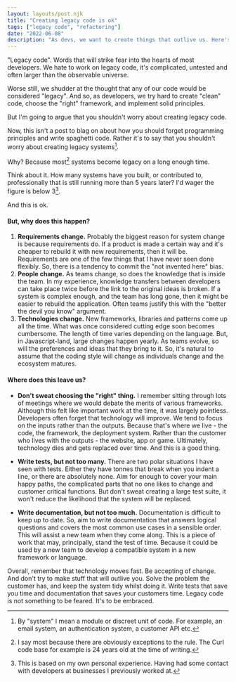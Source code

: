 ```yaml
---
layout: layouts/post.njk
title: "Creating legacy code is ok"
tags: ["legacy code", "refactoring"]
date: "2022-06-08"
description: "As devs, we want to create things that outlive us. Here's why you shouldn't worry."
---
```


"Legacy code". Words that will strike fear into the hearts of most developers. We hate to work on legacy code, it's complicated, untested and often larger than the observable universe.

Worse still, we shudder at the thought that any of our code would be considered "legacy". And so, as developers, we try hard to create "clean" code, choose the "right" framework, and implement solid principles.

But I'm going to argue that you shouldn't worry about creating legacy code.

Now, this isn't a post to blag on about how you should forget programming principles and write spaghetti code. Rather it's to say that you shouldn't worry about creating legacy systems[^1].

Why? Because most[^2] systems become legacy on a long enough time.

Think about it. How many systems have you built, or contributed to, professionally that is still running more than 5 years later? I'd wager the figure is below 3[^3].

And this is ok.

#### But, why does this happen?

1. **Requirements change.** Probably the biggest reason for system change is because requirements do. If a product is made a certain way and it's cheaper to rebuild it with new requirements, then it will be. Requirements are one of the few things that I have never seen done flexibly. So, there is a tendency to commit the "not invented here" bias.
2. **People change.** As teams change, so does the knowledge that is inside the team. In my experience, knowledge transfers between developers can take place twice before the link to the original ideas is broken. If a system is complex enough, and the team has long gone, then it might be easier to rebuild the application. Often teams justify this with the "better the devil you know" argument.
3. **Technologies change.** New frameworks, libraries and patterns come up all the time. What was once considered cutting edge soon becomes cumbersome. The length of time varies depending on the language. But, in Javascript-land, large changes happen yearly. As teams evolve, so will the preferences and ideas that they bring to it. So, it's natural to assume that the coding style will change as individuals change and the ecosystem matures.

#### Where does this leave us?

- **Don't sweat choosing the "right" thing.** I remember sitting through lots of meetings where we would debate the merits of various frameworks. Although this felt like important work at the time, it was largely pointless. Developers often forget that technology will improve. We tend to focus on the inputs rather than the outputs. Because that's where we live - the code, the framework, the deployment system. Rather than the customer who lives with the outputs - the website, app or game. Ultimately, technology dies and gets replaced over time. And this is a good thing.

- **Write tests, but not too many.** There are two polar situations I have seen with tests. Either they have tonnes that break when you indent a line, or there are absolutely none. Aim for enough to cover your main happy paths, the complicated parts that no one likes to change and customer critical functions. But don't sweat creating a large test suite, it won't reduce the likelihood that the system will be replaced.

- **Write documentation, but not too much.** Documentation is difficult to keep up to date. So, aim to write documentation that answers logical questions and covers the most common use cases in a sensible order. This will assist a new team when they come along. This is a piece of work that may, principally, stand the test of time. Because it could be used by a new team to develop a compatible system in a new framework or language.

Overall, remember that technology moves fast. Be accepting of change. And don't try to make stuff that will outlive you. Solve the problem the customer has, and keep the system tidy whilst doing it. Write tests that save you time and documentation that saves your customers time. Legacy code is not something to be feared. It's to be embraced.

[^1]: By "system" I mean a module or discreet unit of code. For example, an email system, an authentication system, a customer API etc.
[^2]: I say most because there are obviously exceptions to the rule. The Curl code base for example is 24 years old at the time of writing.
[^3]: This is based on my own personal experience. Having had some contact with developers at businesses I previously worked at.
